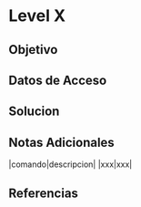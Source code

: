 # Level X
## Objetivo
## Datos de Acceso
## Solucion
## Notas Adicionales
|comando|descripcion|
|xxx|xxx|
## Referencias
